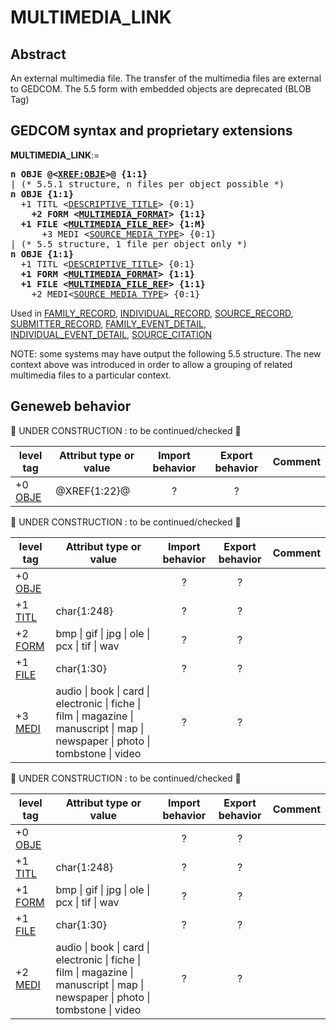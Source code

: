 ﻿<!-- licence GPL V2, cf https://github.com/TitiFix/geneweb -->
# MULTIMEDIA_LINK
## Abstract
An external multimedia file. The transfer of the multimedia files are external to GEDCOM. The 5.5 form with embedded objects are deprecated (BLOB Tag)


## GEDCOM syntax and proprietary extensions

**MULTIMEDIA_LINK**:=
<pre>
<b>n OBJE @&lt;<a href=Ged.XREF_OBJE.md>XREF:OBJE</a>&gt;@ {1:1}</b>
| (* 5.5.1 structure, n files per object possible *)
<b>n OBJE {1:1}</b>
  +1 TITL &lt;<a href=Ged.DESCRIPTIVE_TITLE.md>DESCRIPTIVE_TITLE</a>&gt; {0:1}
<b>    +2 FORM &lt;<a href=Ged.MULTIMEDIA_FORMAT.md>MULTIMEDIA_FORMAT</a>&gt; {1:1}</b>
<b>  +1 FILE &lt;<a href=Ged.MULTIMEDIA_FILE_REF.md>MULTIMEDIA_FILE_REF</a>&gt; {1:M}</b>
      +3 MEDI &lt;<a href=Ged.SOURCE_MEDIA_TYPE.md>SOURCE_MEDIA_TYPE</a>&gt; {0:1}
| (* 5.5 structure, 1 file per object only *)
<b>n OBJE {1:1}</b>
  +1 TITL &lt;<a href=Ged.DESCRIPTIVE_TITLE.md>DESCRIPTIVE_TITLE</a>&gt; {0:1}
<b>  +1 FORM &lt;<a href=Ged.MULTIMEDIA_FORMAT.md>MULTIMEDIA_FORMAT</a>&gt; {1:1}</b>
<b>  +1 FILE &lt;<a href=Ged.MULTIMEDIA_FILE_REF.md>MULTIMEDIA_FILE_REF</a>&gt; {1:1}</b>
    +2 MEDI&lt;<a href=Ged.SOURCE_MEDIA_TYPE.md>SOURCE_MEDIA_TYPE</a>&gt; {0:1}
</pre>
Used in <a href=Ged.FAMILY_RECORD.md>FAMILY_RECORD</a>, <a href=Ged.INDIVIDUAL_RECORD.md>INDIVIDUAL_RECORD</a>, <a href=Ged.SOURCE_RECORD.md>SOURCE_RECORD</a>, <a href=Ged.SUBMITTER_RECORD.md>SUBMITTER_RECORD</a>, <a href=Ged.FAMILY_EVENT_DETAIL.md>FAMILY_EVENT_DETAIL</a>, <a href=Ged.INDIVIDUAL_EVENT_DETAIL.md>INDIVIDUAL_EVENT_DETAIL</a>, <a href=Ged.SOURCE_CITATION.md>SOURCE_CITATION</a><br />


NOTE: some systems may have output the following 5.5 structure. The new context above was
introduced in order to allow a grouping of related multimedia files to a particular context.

## Geneweb behavior


🚧 UNDER CONSTRUCTION : to be continued/checked 🚧 



level tag  | Attribut type or value | Import behavior | Export behavior  | Comment 
---------- | ------------- | :---------------: | :-----------------:| -----------
+0 <a href=Ged.GLOSSARY.md#obje>OBJE</a> | @XREF{1:22}@ | ? | ? | 

🚧 UNDER CONSTRUCTION : to be continued/checked 🚧 



level tag  | Attribut type or value | Import behavior | Export behavior  | Comment 
---------- | ------------- | :---------------: | :-----------------:| -----------
+0 <a href=Ged.GLOSSARY.md#obje>OBJE</a> |  | ? | ? | 
+1 <a href=Ged.GLOSSARY.md#titl>TITL</a> | char{1:248} | ? | ? | 
+2 <a href=Ged.GLOSSARY.md#form>FORM</a> |  bmp \| gif \| jpg \| ole \| pcx \| tif \| wav  | ? | ? | 
+1 <a href=Ged.GLOSSARY.md#file>FILE</a> | char{1:30} | ? | ? | 
+3 <a href=Ged.GLOSSARY.md#medi>MEDI</a> |  audio \| book \| card \| electronic \| fiche \| film \| magazine \| manuscript \| map \| newspaper \| photo \| tombstone \| video  | ? | ? | 

🚧 UNDER CONSTRUCTION : to be continued/checked 🚧 



level tag  | Attribut type or value | Import behavior | Export behavior  | Comment 
---------- | ------------- | :---------------: | :-----------------:| -----------
+0 <a href=Ged.GLOSSARY.md#obje>OBJE</a> |  | ? | ? | 
+1 <a href=Ged.GLOSSARY.md#titl>TITL</a> | char{1:248} | ? | ? | 
+1 <a href=Ged.GLOSSARY.md#form>FORM</a> |  bmp \| gif \| jpg \| ole \| pcx \| tif \| wav  | ? | ? | 
+1 <a href=Ged.GLOSSARY.md#file>FILE</a> | char{1:30} | ? | ? | 
+2 <a href=Ged.GLOSSARY.md#medi>MEDI</a> |  audio \| book \| card \| electronic \| fiche \| film \| magazine \| manuscript \| map \| newspaper \| photo \| tombstone \| video  | ? | ? | 
